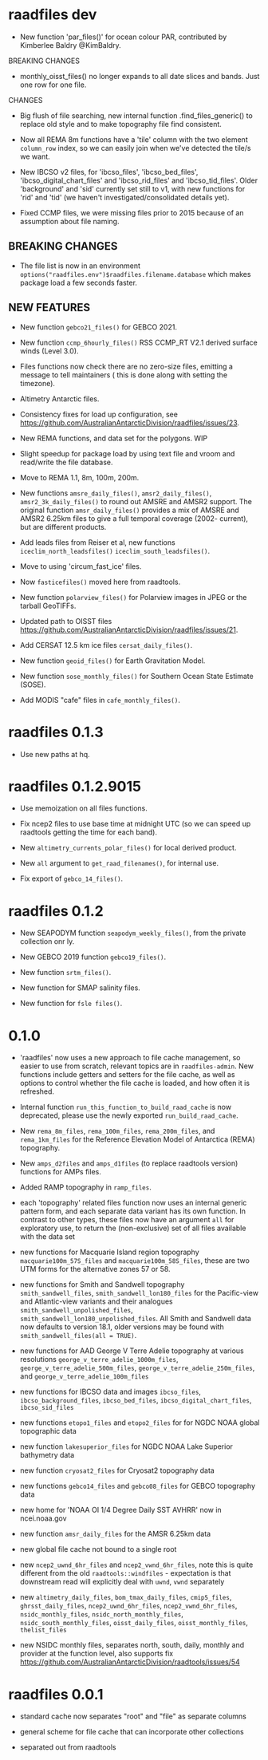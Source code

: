 # raadfiles dev

* New function 'par_files()' for ocean colour PAR, contributed by Kimberlee Baldry @KimBaldry.  

BREAKING CHANGES

* monthly_oisst_files() no longer expands to all date slices and bands. Just one row for one file. 


CHANGES

* Big flush of file searching, new internal function .find_files_generic() to replace old style and to make topography file
find consistent. 

* Now all REMA 8m functions have a 'tile' column with the two element `column_row` index, so we can easily join when
we've detected the tile/s we want. 

* New IBCSO v2 files, for 'ibcso_files', 'ibcso_bed_files', 'ibcso_digital_chart_files' and 'ibcso_rid_files' and 'ibcso_tid_files'.  Older 'background' and 'sid' currently set still to v1, with new functions for 'rid' and 'tid' (we haven't investigated/consolidated details yet). 

* Fixed CCMP files, we were missing files prior to 2015 because of an assumption about file naming. 

## BREAKING CHANGES

* The file list is now in an environment `options("raadfiles.env")$raadfiles.filename.database` which makes package load a few seconds faster. 

## NEW FEATURES

* New function `gebco21_files()` for GEBCO 2021. 

* New function `ccmp_6hourly_files()` RSS CCMP_RT V2.1 derived surface winds (Level 3.0). 

* Files functions now check there are no zero-size files, emitting a message to tell maintainers ( this is done  along with setting the timezone). 

* Altimetry Antarctic files. 

* Consistency fixes for load up configuration, see https://github.com/AustralianAntarcticDivision/raadfiles/issues/23. 

* New REMA functions, and data set for the polygons. WIP

* Slight speedup for package load by using text file and vroom and read/write the file database. 

* Move to REMA 1.1, 8m, 100m, 200m. 

* New functions `amsre_daily_files()`, `amsr2_daily_files()`, `amsr2_3k_daily_files()` to round out
 AMSRE and AMSR2 support. The original function `amsr_daily_files()` provides a mix of AMSRE and AMSR2
 6.25km files to give a full temporal coverage (2002- current), but are different products. 

* Add leads files from Reiser et al, new functions `iceclim_north_leadsfiles()` `iceclim_south_leadsfiles()`. 

* Move to using 'circum_fast_ice' files. 

* Now `fasticefiles()` moved here from raadtools. 

* New function `polarview_files()` for Polarview images in JPEG or the tarball GeoTIFFs. 

* Updated path to OISST files https://github.com/AustralianAntarcticDivision/raadfiles/issues/21. 

* Add CERSAT 12.5 km ice files `cersat_daily_files()`. 

* New function `geoid_files()` for Earth Gravitation Model. 

* New function `sose_monthly_files()` for Southern Ocean State Estimate (SOSE). 

* Add MODIS "cafe" files in `cafe_monthly_files()`. 


# raadfiles 0.1.3

* Use new paths at hq. 


# raadfiles 0.1.2.9015

* Use memoization on all files functions. 

* Fix ncep2 files to use base time at midnight UTC (so we can speed up raadtools getting the time for each band). 

* New `altimetry_currents_polar_files()` for local derived product. 

* New `all` argument to `get_raad_filenames()`, for internal use. 

* Fix export of `gebco_14_files()`. 

# raadfiles 0.1.2

* New SEAPODYM function `seapodym_weekly_files()`, from the private collection onr
ly. 

* New GEBCO 2019 function `gebco19_files()`. 

* New function `srtm_files()`.  

* New function for SMAP salinity files. 

* New function for `fsle files()`. 

# 0.1.0

* 'raadfiles' now uses a new approach to file cache management, so easier to use from scratch, relevant topics are in `raadfiles-admin`. New
 functions include getters and setters for the file cache, as well as options to control whether the file cache is loaded, and how often 
 it is refreshed. 
 
* Internal function `run_this_function_to_build_raad_cache` is now deprecated, please use the newly exported `run_build_raad_cache`. 

* New `rema_8m_files`, `rema_100m_files`, `rema_200m_files`, and `rema_1km_files` for the Reference Elevation Model of Antarctica (REMA) topography. 

* New `amps_d2files` and `amps_d1files` (to replace raadtools version) functions for AMPs files. 

* Added RAMP topography in `ramp_files`. 

* each 'topography' related files function now uses an internal generic pattern form, and each separate data variant has its own function. In 
 contrast to other types, these files now have an argument `all` for exploratory use, to return the (non-exclusive) set of all files available with the 
 data set

* new functions for Macquarie Island region topography `macquarie100m_57S_files` and `macquarie100m_58S_files`, these are two UTM forms for 
 the alternative zones 57 or 58. 
 
* new functions for Smith and Sandwell topography `smith_sandwell_files`, `smith_sandwell_lon180_files` for the Pacific-view and Atlantic-view
  variants and their analogues `smith_sandwell_unpolished_files`, `smith_sandwell_lon180_unpolished_files`. All Smith and Sandwell data now
  defaults to version 18.1, older versions may be found with `smith_sandwell_files(all = TRUE)`. 
 
* new functions for AAD George V Terre Adelie topography at various resolutions `george_v_terre_adelie_1000m_files`, 
  `george_v_terre_adelie_500m_files`, `george_v_terre_adelie_250m_files`, and `george_v_terre_adelie_100m_files` 

* new functions for IBCSO data and images `ibcso_files`, `ibcso_background_files`, `ibcso_bed_files`, `ibcso_digital_chart_files`, `ibcso_sid_files`

* new functions  `etopo1_files` and `etopo2_files` for for NGDC NOAA global topographic data

* new function `lakesuperior_files` for NGDC NOAA Lake Superior bathymetry data

* new function `cryosat2_files` for Cryosat2 topography data

* new functions `gebco14_files` and `gebco08_files` for GEBCO topography data 

* new home for 'NOAA OI 1/4 Degree Daily SST AVHRR' now in ncei.noaa.gov

* new function `amsr_daily_files` for the AMSR 6.25km data 

* new global file cache not bound to a single root

* new `ncep2_uwnd_6hr_files` and `ncep2_vwnd_6hr_files`, note this is quite 
different from the old `raadtools::windfiles` - expectation is that downstream read will explicitly deal with `uwnd`, `vwnd` separately

* new `altimetry_daily_files`, `bom_tmax_daily_files`, `cmip5_files`,  `ghrsst_daily_files`, 
`ncep2_uwnd_6hr_files`, `ncep2_vwnd_6hr_files`, `nsidc_monthly_files`, `nsidc_north_monthly_files`, 
`nsidc_south_monthly_files`, `oisst_daily_files`, `oisst_monthly_files`, `thelist_files`

* new NSIDC monthly files, separates north, south, daily, monthly and provider
 at the function level, also supports fix https://github.com/AustralianAntarcticDivision/raadtools/issues/54

# raadfiles 0.0.1


* standard cache now separates "root" and "file" as separate columns

* general scheme for file cache that can incorporate other collections

* separated out from raadtools


